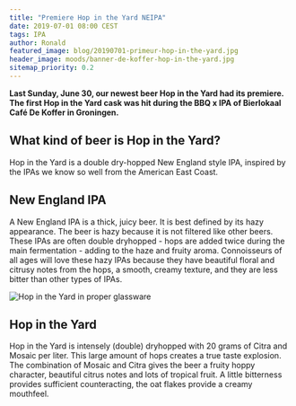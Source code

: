 ```yaml
---
title: "Premiere Hop in the Yard NEIPA"
date: 2019-07-01 08:00 CEST
tags: IPA
author: Ronald
featured_image: blog/20190701-primeur-hop-in-the-yard.jpg
header_image: moods/banner-de-koffer-hop-in-the-yard.jpg
sitemap_priority: 0.2
---
```

__Last Sunday, June 30, our newest beer Hop in the Yard had its premiere. The first Hop in the Yard cask was hit during the BBQ x IPA of Bierlokaal Café De Koffer in Groningen.__

## What kind of beer is Hop in the Yard?

Hop in the Yard is a double dry-hopped New England style IPA, inspired by the IPAs we know so well from the American East Coast.

## New England IPA

A New England IPA is a thick, juicy beer. It is best defined by its hazy appearance. The beer is hazy because it is not filtered like other beers. These IPAs are often double dryhopped - hops are added twice during the main fermentation - adding to the haze and fruity aroma. Connoisseurs of all ages will love these hazy IPAs because they have beautiful floral and citrusy notes from the hops, a smooth, creamy texture, and they are less bitter than other types of IPAs.

![Hop in the Yard in proper glassware](/assets/images/blog/20190701-proper-glassware.jpg)

## Hop in the Yard

Hop in the Yard is intensely (double) dryhopped with 20 grams of Citra and Mosaic per liter. This large amount of hops creates a true taste explosion. The combination of Mosaic and Citra gives the beer a fruity hoppy character, beautiful citrus notes and lots of tropical fruit. A little bitterness provides sufficient counteracting, the oat flakes provide a creamy mouthfeel.
